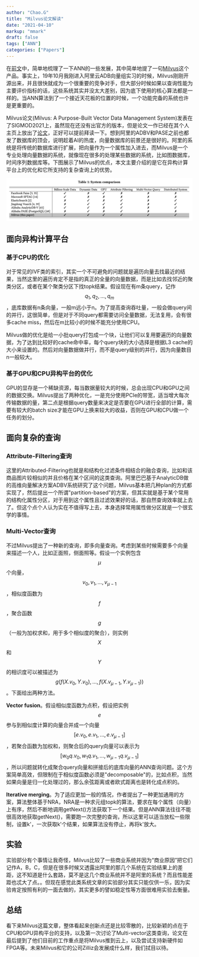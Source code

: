 ```yaml
---
author: "Chao.G"
title: "Milvus论文解读"
date: "2021-04-10"
markup: "mmark"
draft: false
tags: ["ANN"]
categories: ["Papers"]
---
```


在[前文](https://chasingegg.github.io/2021/2021-03-05-ann)中，简单地梳理了一下ANN的一些发展，其中简单地提了一句[Milvus](https://github.com/milvus-io/milvus)这个产品。事实上，19年10月我刚进入阿里云ADB向量组实习的时候，Milvus刚刚开源出来，并且很快就成为一个很重要的竞争对手，但大部分时候如果以查询性能为主要评价指标的话，这些系统其实并没太大差别，因为底下使用的核心算法都是一样的。当ANN算法到了一个接近天花板的位置的时候，一个功能完备的系统也许是更重要的。

Milvus论文(Milvus: A Purpose-Built Vector Data Management System)发表在了SIGMOD2021上，虽然现在还没有出官方的版本，但是论文一作已经在其个人主页上放出了[论文](https://www.cs.purdue.edu/homes/csjgwang/pubs/SIGMOD21_Milvus.pdf)，正好可以提前拜读一下。想到阿里的ADBV和PASE之前也都发了数据库的顶会，说明趁着AI的热度，向量数据库的前景还是很好的。阿里的系统是将传统的数据库进行扩展，把向量作为一个属性加入进去，而Milvus是一个专业处理向量数据的系统，就像现在很多的处理某些数据的系统，比如图数据库，时间序列数据库等。下图展示了Milvus的优点，本文主要介绍的是它在异构计算平台上的优化和它所支持的复杂查询上的优势。

![milvus-system](/2021-04-10/system.png)

## 面向异构计算平台

### 基于CPU的优化

对于常见的IVF类的索引，其实一个不可避免的问题就是遍历向量去找最近的结果，当然这里的遍历肯定不是指的真正的全量的向量数据，而是比如去找邻近的聚类分区，或者在某个聚类分区下找topk结果。假设现在有m条query，记作$$q_1, q_2, ..., q_m$$，底库数据有n条向量，一般m远小于n。为了提高查询吞吐量，一般会做query间的并行，这很简单，但是对于不同query都需要访问全量数据，无法复用，会有很多cache miss，然后在m比较小的时候不能充分使用CPU。

Milvus做的优化是给一小批query打包成一个块，让他们可以复用要遍历的向量数据，为了达到比较好的cache命中率，每个query块的大小选择是根据L3 cache的大小来设置的。然后对向量数据做并行，而不是query级别的并行，因为向量数目n一般较大。

### 基于GPU和CPU异构平台的优化

GPU的显存是一个稀缺资源，每当数据量较大的时候，总会出现CPU和GPU之间的数据交换。Milvus提出了两种优化，一是充分使用PCIe的带宽，适当增大每次传输数据的量，第二点是根据query数量来决定是否要在GPU进行全部的计算，需要有较大的batch size才能在GPU上换来较大的收益，否则在GPU和CPU做一个任务的划分。

## 面向复杂的查询

### Attribute-Filtering查询

这里的Attributed-Filtering也就是和结构化过滤条件相结合的融合查询，比如和该商品图片较相似的并且价格在某个区间的这类查询。阿里巴巴基于AnalyticDB做的高维向量解决方案ADBV系统研究了这个问题，Milvus基本把几种plan的方式都实现了，然后提出一个所谓"partition-based"的方案，但其实就是基于某个常用的结构化属性分区，对于用到这个属性且过滤效果好的话，那自然查询效率就上去了。但这个点个人认为实在不值得写上去，本身选择常用属性做分区就是一个很玄学的事情。

### Multi-Vector查询

不过Milvus提出了一种新的查询，即多向量查询。考虑到某些时候需要多个向量来描述一个人，比如正面照，侧面照等。假设一个实例包含$$μ$$个向量，$$v_0, v_1, ..., v_{μ-1}$$，相似度函数为$$f$$，聚合函数$$g$$（一般为加权求和，用于多个相似度的聚合），则实例$$X$$和$$Y$$的相识度可以被描述为$$g(f(X.v_0, Y.v_0), ..., f(X.v_{μ-1}, Y.v_{μ-1}))$$。下面给出两种方法。

**Vector fusion**。假设相似度函数为点积，假设把实例$$e$$参与到相似度计算的向量合并成一个向量$$[e.v_0, e.v_1, ..., e.v_{μ-1}]$$，若聚合函数为加权和，则聚合后的query向量可以表示为$$[w_0 q.v_0, w_1 q.v_1, ..., w_{μ-1} q.v_{μ-1}]$$，所以问题就转化成聚合query向量和拼接后的底库向量的ANN查询问题。这个方案简单高效，但限制在于相似度函数必须是"decomposable"的，比如点积，当然如果向量是归一化处理过的，那么余弦距离或者欧式距离也是转化成点积的。

**Iterative merging**。为了适应更加一般的情况，作者提出了一种更加通用的方案，算法整体基于NRA，NRA是一种求元组topk的算法，要求在每个属性（向量）上有序，然后不断地调用getNext()方法获取下一个结果。但是ANN算法往往不能很高效地获取getNext()，需要跑一次完整的查询，所以这里可以适当放松一些限制，设置k'，一次获取k'个结果，如果算法没有停止，再将k'放大。

## 实验

实验部分有个事情让我奇怪，Milvus比较了一些商业系统并因为“商业原因”把它们记作A，B，C，但是在很多时候又透露出阿里的那几个系统在实验结果上的差距，这不知道是什么套路，莫不是这几个商业系统并不是阿里的系统？而且性能差距也忒大了点。。但现在感觉此类系统文章的实验部分其实只能仅供一乐，因为实验肯定按照有利的一面去做的，其实更多的譬如稳定性等方面很难用实验去衡量。

## 总结

看下来Milvus这篇文章，整体看起来创新点还是比较零散的，比较新颖的点在于CPU和GPU异构平台的支持，以及第一次讨论了Multi-vector这类查询，论文在最后提到了他们目前的工作重点是将Milvus推到云上，以及尝试支持新硬件如FPGA等。未来Milvus和它的公司Zilliz会发展成什么样，我们拭目以待。